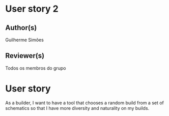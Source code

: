 # User story 2
## Author(s)
Guilherme Simões
## Reviewer(s)
Todos os membros do grupo
# User story
As a builder,
I want to have a tool that chooses a random build from a set of schematics so that I have more diversity and naturality on my builds.
